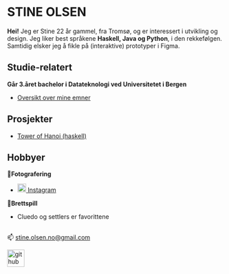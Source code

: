 # STINE OLSEN


**Hei!** Jeg er Stine 22 år gammel, fra Tromsø, og er interessert i utvikling og design.
Jeg liker best språkene **Haskell, Java og Python**, i den rekkefølgen. Samtidig elsker jeg å fikle på (interaktive) prototyper i Figma.


## Studie-relatert
**Går 3.året bachelor i Datateknologi ved Universitetet i Bergen**  
  * [Oversikt over mine emner](https://github.com/STIOlsen/Mine-Studie-Emner)




## Prosjekter
 * [Tower of Hanoi (haskell) ](https://github.com/STIOlsen/Tower-of-Hanoi)


## Hobbyer
📸**Fotografering** 
  * [  <img src='https://cdn.jsdelivr.net/npm/simple-icons@3.0.1/icons/instagram.svg' alt='instagram' height='20'> Instagram](https://www.instagram.com/s.0lsen/)  

🎲**Brettspill**
  * Cluedo og settlers er favorittene

##
 📫  stine.olsen.no@gmail.com  
 
[<img src='https://cdn.jsdelivr.net/npm/simple-icons@3.0.1/icons/github.svg' alt='github' height='40'>](https://github.com/STIOlsen) 



